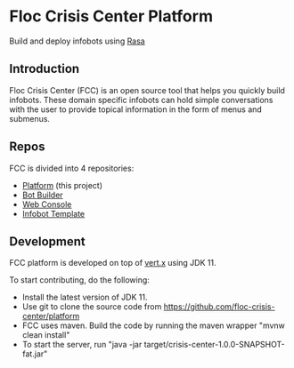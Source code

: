 # Floc Crisis Center Platform

Build and deploy infobots using [Rasa](https://github.com/RasaHQ/rasa)

## Introduction
Floc Crisis Center (FCC) is an open source tool that helps you quickly build infobots. These domain specific infobots can hold simple conversations with the user to provide topical information in the form of menus and submenus.

## Repos
FCC is divided into 4 repositories:
* [Platform](https://github.com/floc-crisis-center/platform) (this project)
* [Bot Builder](https://github.com/floc-crisis-center/bot-builder)
* [Web Console](https://github.com/floc-crisis-center/web-console)
* [Infobot Template](https://github.com/floc-crisis-center/infobot-template)

## Development
FCC platform is developed on top of [vert.x](http://vertx.io/) using JDK 11.

To start contributing, do the following:
* Install the latest version of JDK 11.
* Use git to clone the source code from https://github.com/floc-crisis-center/platform
* FCC uses maven. Build the code by running the maven wrapper "mvnw clean install"
* To start the server, run "java -jar target/crisis-center-1.0.0-SNAPSHOT-fat.jar"

